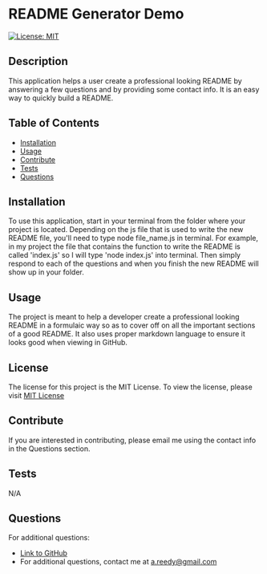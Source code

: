 # README Generator Demo

  [![License: MIT](https://img.shields.io/badge/License-MIT-yellow.svg)](https://opensource.org/licenses/MIT)

  ## Description
  
  This application helps a user create a professional looking README by answering a few questions and by providing some contact info. It is an easy way to quickly build a README.

  ## Table of Contents

  - [Installation](#installation)
  - [Usage](#usage)
  - [Contribute](#contribute)
  - [Tests](#tests)
  - [Questions](#questions)

  ## Installation

  To use this application, start in your terminal from the folder where your project is located. Depending on the js file that is used to write the new README file, you'll need to type node file_name.js in terminal. For example, in my project the file that contains the function to write the README is called 'index.js' so I will type 'node index.js' into terminal. Then simply respond to each of the questions and when you finish the new README will show up in your folder.

  ## Usage

  The project is meant to help a developer create a professional looking README in a formulaic way so as to cover off on all the important sections of a good README. It also uses proper markdown language to ensure it looks good when viewing in GitHub.

  ## License
    
  The license for this project is the MIT License.
  To view the license, please visit [MIT License](https://choosealicense.com/licenses/mit/)
    

  ## Contribute

  If you are interested in contributing, please email me using the contact info in the Questions section.

  ## Tests

  N/A

  ## Questions

  For additional questions:
  - [Link to GitHub](https://github.com/asreedy82) 
  - For additional questions, contact me at [a.reedy@gmail.com](mailto:a.reedy@gmail.com)

